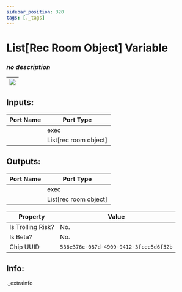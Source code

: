```yaml
---
sidebar_position: 320
tags: [._tags]
---
```


# List[Rec Room Object] Variable


### *no description*

| ![](https://images-ext-2.discordapp.net/external/MPmIaQzlEPmgGWlgi-WxBBXt0Bjv_zWPkg1y1f_sy3s/https/www.recroomcircuits.com/image/circuit/absolute-value?width=206&height=108) |
|-----|

## Inputs:
| Port Name | Port Type |
|-----------|-----------|
|  | exec |
|  | List[rec room object] |

## Outputs:
| Port Name | Port Type |
|-----------|-----------|
|  | exec |
|  | List[rec room object] | 

| Property  | Value |
|-------------------|-----------|
| Is Trolling Risk? | No. |
| Is Beta? | No. |
| Chip UUID | `536e376c-087d-4909-9412-3fcee5d6f52b` |

## Info:
._extrainfo